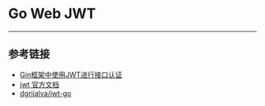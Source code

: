 # Go Web JWT
***
## 参考链接
- [Gin框架中使用JWT进行接口认证](https://juejin.cn/post/6844904090690912264#comment)
- [jwt 官方文档](https://pkg.go.dev/github.com/dgrijalva/jwt-go#example-Parse--Hmac)
- [dgrijalva/jwt-go](https://github.com/dgrijalva/jwt-go)